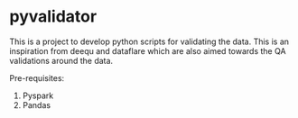 # pyvalidator
This is a project to develop python scripts for validating the data. This is an inspiration from deequ and dataflare which are also aimed towards the QA validations around the data.

Pre-requisites:

1. Pyspark
2. Pandas


